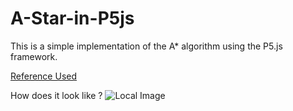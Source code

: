 # A-Star-in-P5js

This is a simple implementation of the A* algorithm using the P5.js framework.

[Reference Used](https://www.youtube.com/watch?v=aKYlikFAV4k&t=1814s "Reference Used")

How does it look like ?
![Local Image](images/SS.png)

